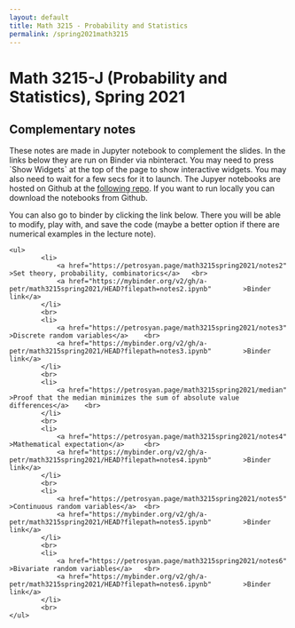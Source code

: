 ```yaml
---
layout: default
title: Math 3215 - Probability and Statistics
permalink: /spring2021math3215
---
```

<body>

<h1>Math 3215-J (Probability and Statistics), Spring 2021</h1>

<h2>Complementary notes</h2>

<p>These notes are made in Jupyter notebook to complement the slides. 
In the links below they are run on Binder via nbinteract. You may need to press `Show Widgets` at the top of the page to show interactive widgets. You may also need to wait for a few secs for it to launch.  The Jupyer notebooks are hosted on Github at the  <a href="https://github.com/a-petr/math3215spring2021" > following repo</a>.  If you want to run locally you can download the notebooks from Github. </p>


<p>You can also go to binder by clicking the link below. There you will be able to modify, play with, and save the code (maybe a better option if there are numerical examples in the lecture note). </p>




	<ul>
			<li>
			 	<a href="https://petrosyan.page/math3215spring2021/notes2" >Set theory, probability, combinatorics</a>	 <br>  
			 	<a href="https://mybinder.org/v2/gh/a-petr/math3215spring2021/HEAD?filepath=notes2.ipynb"		 >Binder link</a>
			</li>     
			<br> 		
			<li>
			 	<a href="https://petrosyan.page/math3215spring2021/notes3" >Discrete random variables</a>	 <br>  
			 	<a href="https://mybinder.org/v2/gh/a-petr/math3215spring2021/HEAD?filepath=notes3.ipynb"		 >Binder link</a>
			</li>     
			<br> 	
			<li>
			 	<a href="https://petrosyan.page/math3215spring2021/median" >Proof that the median minimizes the sum of absolute value differences</a>	 <br>  
			</li>    
			<br>
			<li>
			 	<a href="https://petrosyan.page/math3215spring2021/notes4" >Mathematical expectation</a>	 <br>  
			 	<a href="https://mybinder.org/v2/gh/a-petr/math3215spring2021/HEAD?filepath=notes4.ipynb"		 >Binder link</a>
			</li>     
			<br> 
			<li>
			 	<a href="https://petrosyan.page/math3215spring2021/notes5" >Continuous random variables</a>	 <br>  
			 	<a href="https://mybinder.org/v2/gh/a-petr/math3215spring2021/HEAD?filepath=notes5.ipynb"		 >Binder link</a>
			</li>     
			<br> 
			<li>
			 	<a href="https://petrosyan.page/math3215spring2021/notes6" >Bivariate random variables</a>	 <br>  
			 	<a href="https://mybinder.org/v2/gh/a-petr/math3215spring2021/HEAD?filepath=notes6.ipynb"		 >Binder link</a>
			</li>     
			<br> 
	</ul>
</body>


